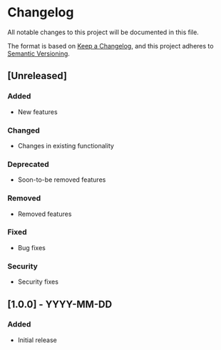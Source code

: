 # Changelog

All notable changes to this project will be documented in this file.

The format is based on [Keep a Changelog](https://keepachangelog.com/en/1.0.0/),
and this project adheres to [Semantic Versioning](https://semver.org/spec/v2.0.0.html).

## [Unreleased]

### Added
- New features

### Changed
- Changes in existing functionality

### Deprecated
- Soon-to-be removed features

### Removed
- Removed features

### Fixed
- Bug fixes

### Security
- Security fixes

## [1.0.0] - YYYY-MM-DD

### Added
- Initial release

<!-- LLM Instructions
When updating this template:
1. Keep entries concise but descriptive
2. Group by type (Added, Changed, etc.)
3. Include all significant changes
4. Add migration notes if needed
5. Include version numbers
6. Add dates for all versions

Commit Message Format:
type(scope): message

Types:
- feat: New feature
- fix: Bug fix
- docs: Documentation
- style: Formatting
- refactor: Code restructure
- test: Testing
- chore: Maintenance

Example:
feat(auth): Add OAuth support
-->